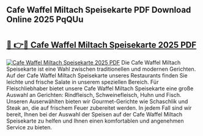 ## Cafe Waffel Miltach Speisekarte PDF Download Online 2025 PqQUu

# <h2><a href="http://gc67rze.nevu.top/?p=Cafe+Waffel+Miltach+Speisekarte">🔗 👉🔴 Cafe Waffel Miltach Speisekarte 2025 PDF</a></h2>

[![Cafe Waffel Miltach Speisekarte 2025 PDF](https://i.imgur.com/dBaPXMq.png)](http://gc67rze.nevu.top/?p=Cafe+Waffel+Miltach+Speisekarte)
Die Cafe Waffel Miltach Speisekarte ist eine Wahl zwischen traditionellen und modernen Gerichten. Auf der Cafe Waffel Miltach Speisekarte unseres Restaurants finden Sie leichte und frische Salate in unserem speziellen Bereich. Für Fleischliebhaber bietet unsere Cafe Waffel Miltach Speisekarte eine große Auswahl an Gerichten: Rindfleisch, Schweinefleisch, Huhn und Fisch. Unseren Auserwählten bieten wir Gourmet-Gerichte wie Schaschlik und Steak an, die auf frischem Feuer zubereitet werden. In jedem Fall sind wir bereit, Ihnen bei der Auswahl der Speisen auf der Cafe Waffel Miltach Speisekarte zu helfen und Ihnen einen komfortablen und angenehmen Service zu bieten.
